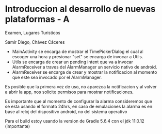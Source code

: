 # Introduccion al desarrollo de nuevas plataformas - A
Examen, Lugares Turisticos

Samir Diego, Chávez Cáceres

* MainActivity se encarga de mostrar el TimePickerDialog el cual al escoger una hora y presionar "set" se encarga de invocar a Utils.
* Utils se encarga de crear un pending intent que va a invocar AlarmReceiver a traves del AlarmManager un servicio nativo de android.
* AlarmReceiver se encarga de crear y mostrar la notificacion al momento que este sea invocado por el AlarmManager.

Es posible que la primera vez de uso, no aparezca la notificacion y al volver a abrir la app, 
nos solicite permisos para mostrar notificaciones.

Es importante que al momento de configurar la alarma consideremos que se esta usando el formato 24hrs, en caso de emulaciones la alarma es en base al reloj del dispositivo android, no del sistema operativo

Para el build estoy usando la version de Gradle 5.6.4 con el jdk 11.0.12 (importante)
